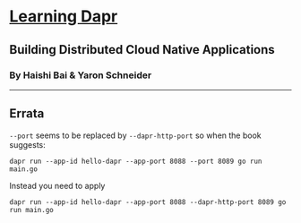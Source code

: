 # [Learning Dapr](https://www.oreilly.com/library/view/learning-dapr/9781492072416/)
## Building Distributed Cloud Native Applications 
### By Haishi Bai & Yaron Schneider

---

## Errata

`--port` seems to be replaced by `--dapr-http-port` so when the book suggests:

    dapr run --app-id hello-dapr --app-port 8088 --port 8089 go run main.go

Instead you need to apply

    dapr run --app-id hello-dapr --app-port 8088 --dapr-http-port 8089 go run main.go
